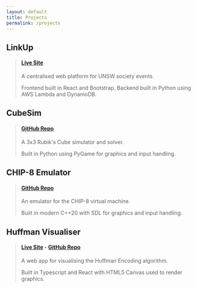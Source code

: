 ```yaml
---
layout: default
title: Projects
permalink: /projects
---
```


## LinkUp
> #### [Live Site](https://linkupevents.com.au)  
> A centralised web platform for UNSW society events.
>
> Frontend built in React and Bootstrap. Backend built in Python using AWS Lambda and DynamoDB.  

## CubeSim
> #### [GitHub Repo](https://github.com/V-Wong/CubeSim)
> A 3x3 Rubik's Cube simulator and solver.
>
> Built in Python using PyGame for graphics and input handling.

## CHIP-8 Emulator
> #### [GitHub Repo](https://github.com/V-Wong/chip8)
> An emulator for the CHIP-8 virtual machine.
>
> Built in modern C++20 with SDL for graphics and input handling.

## Huffman Visualiser
> #### [Live Site](https://vwong.dev/Huffman-Encoding) - [GitHub Repo](https://github.com/V-Wong/Huffman-Encoding)
> A web app for visualising the Huffman Encoding algorithm.
>
> Built in Typescript and React with HTML5 Canvas used to render graphics.